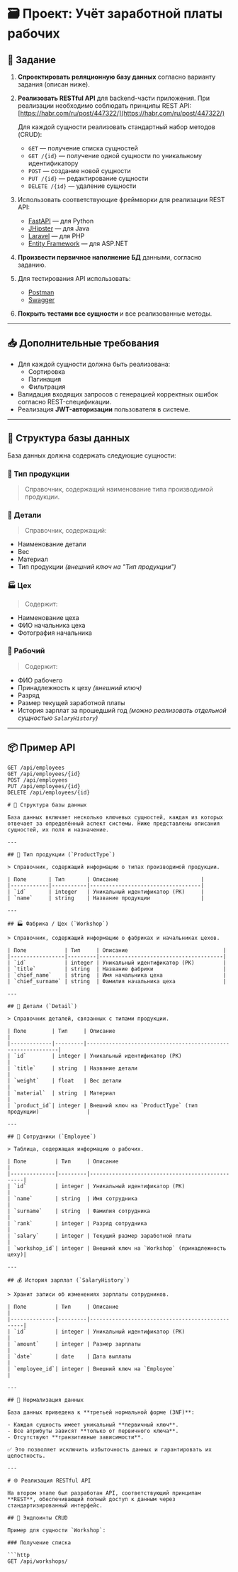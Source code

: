 # 🗃️ Проект: Учёт заработной платы рабочих

## 📌 Задание

1. **Спроектировать реляционную базу данных** согласно варианту задания (описан ниже).
2. **Реализовать RESTful API** для backend-части приложения. При реализации необходимо соблюдать принципы REST API:  
   [https://habr.com/ru/post/447322/](https://habr.com/ru/post/447322/)

   Для каждой сущности реализовать стандартный набор методов (CRUD):
   - `GET` — получение списка сущностей
   - `GET /{id}` — получение одной сущности по уникальному идентификатору
   - `POST` — создание новой сущности
   - `PUT /{id}` — редактирование сущности
   - `DELETE /{id}` — удаление сущности

3. Использовать соответствующие фреймворки для реализации REST API:
   - [FastAPI](https://fastapi.tiangolo.com/ru/) — для Python
   - [JHipster](https://www.jhipster.tech/) — для Java
   - [Laravel](https://laravel.com/) — для PHP
   - [Entity Framework](https://www.learnentityframeworkcore.com/) — для ASP.NET

4. **Произвести первичное наполнение БД** данными, согласно заданию.
5. Для тестирования API использовать:
   - [Postman](https://www.postman.com/)
   - [Swagger](https://swagger.io/)
6. **Покрыть тестами все сущности** и все реализованные методы.

---

## 📥 Дополнительные требования

- Для каждой сущности должна быть реализована:
  - Сортировка
  - Пагинация
  - Фильтрация
- Валидация входящих запросов с генерацией корректных ошибок согласно REST-спецификации.
- Реализация **JWT-авторизации** пользователя в системе.

---

## 🧱 Структура базы данных

База данных должна содержать следующие сущности:

### 📘 Тип продукции
> Справочник, содержащий наименование типа производимой продукции.

### 🔩 Детали
> Справочник, содержащий:
- Наименование детали
- Вес
- Материал
- Тип продукции *(внешний ключ на "Тип продукции")*

### 🏭 Цех
> Содержит:
- Наименование цеха
- ФИО начальника цеха
- Фотография начальника

### 👷 Рабочий
> Содержит:
- ФИО рабочего
- Принадлежность к цеху *(внешний ключ)*
- Разряд
- Размер текущей заработной платы
- История зарплат за прошедший год *(можно реализовать отдельной сущностью `SalaryHistory`)*

---

## 📦 Пример API

```http
GET /api/employees
GET /api/employees/{id}
POST /api/employees
PUT /api/employees/{id}
DELETE /api/employees/{id}

# 🧱 Структура базы данных

База данных включает несколько ключевых сущностей, каждая из которых отвечает за определённый аспект системы. Ниже представлены описания сущностей, их поля и назначение.

---

## 📘 Тип продукции (`ProductType`)

> Справочник, содержащий информацию о типах производимой продукции.

| Поле       | Тип       | Описание                          |
|------------|-----------|-----------------------------------|
| `id`       | integer   | Уникальный идентификатор (PK)     |
| `name`     | string    | Название продукции                |

---

## 🏭 Фабрика / Цех (`Workshop`)

> Справочник, содержащий информацию о фабриках и начальниках цехов.

| Поле            | Тип     | Описание                              |
|-----------------|---------|---------------------------------------|
| `id`            | integer | Уникальный идентификатор (PK)         |
| `title`         | string  | Название фабрики                      |
| `chief_name`    | string  | Имя начальника цеха                   |
| `chief_surname` | string  | Фамилия начальника цеха               |

---

## 🔩 Детали (`Detail`)

> Справочник деталей, связанных с типами продукции.

| Поле        | Тип     | Описание                                                    |
|-------------|---------|-------------------------------------------------------------|
| `id`        | integer | Уникальный идентификатор (PK)                               |
| `title`     | string  | Название детали                                             |
| `weight`    | float   | Вес детали                                                  |
| `material`  | string  | Материал                                                    |
| `product_id`| integer | Внешний ключ на `ProductType` (тип продукции)               |

---

## 👷 Сотрудники (`Employee`)

> Таблица, содержащая информацию о рабочих.

| Поле         | Тип     | Описание                                        |
|--------------|---------|-------------------------------------------------|
| `id`         | integer | Уникальный идентификатор (PK)                   |
| `name`       | string  | Имя сотрудника                                  |
| `surname`    | string  | Фамилия сотрудника                              |
| `rank`       | integer | Разряд сотрудника                               |
| `salary`     | integer | Текущий размер заработной платы                 |
| `workshop_id`| integer | Внешний ключ на `Workshop` (принадлежность цеху)|

---

## 💰 История зарплат (`SalaryHistory`)

> Хранит записи об изменениях зарплаты сотрудников.

| Поле         | Тип     | Описание                                        |
|--------------|---------|-------------------------------------------------|
| `id`         | integer | Уникальный идентификатор (PK)                   |
| `amount`     | integer | Размер зарплаты                                 |
| `date`       | date    | Дата выплаты                                    |
| `employee_id`| integer | Внешний ключ на `Employee`                      |

---

## 🔄 Нормализация данных

База данных приведена к **третьей нормальной форме (3NF)**:

- Каждая сущность имеет уникальный **первичный ключ**.
- Все атрибуты зависят **только от первичного ключа**.
- Отсутствуют **транзитивные зависимости**.

✅ Это позволяет исключить избыточность данных и гарантировать их целостность.

---

# 🌐 Реализация RESTful API

На втором этапе был разработан API, соответствующий принципам **REST**, обеспечивающий полный доступ к данным через стандартизированный интерфейс.

## 🔗 Эндпоинты CRUD

Пример для сущности `Workshop`:

### Получение списка

```http
GET /api/workshops/


